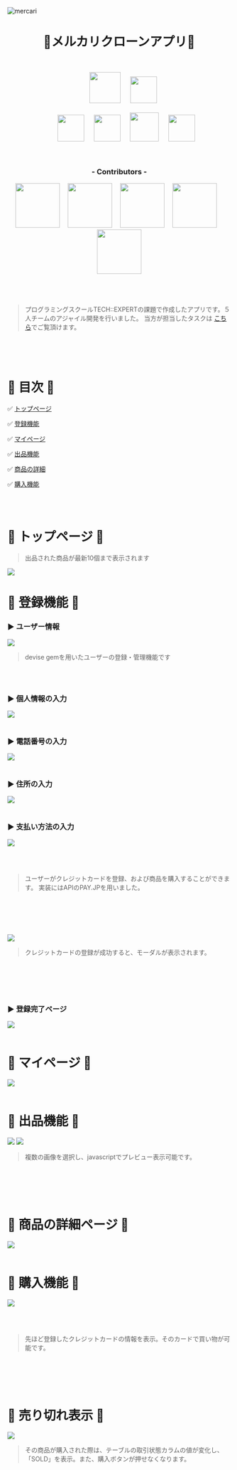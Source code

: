 
![mercari](https://user-images.githubusercontent.com/55865498/71984428-295c6800-326c-11ea-95d9-f5c17b99a45c.png)
<h1 align="center">🔶メルカリクローンアプリ🔶</h1>
<br>
<!-- =========================== 使用技術 ============================== -->
<p align="center">
<a>　</a>
<a><a href="https://www.ruby-lang.org/ja/"><img src="https://user-images.githubusercontent.com/39142850/71774533-1ddf1780-2fb4-11ea-8560-753bed352838.png" width="70px;" /></a>
<a>　</a>
<a><a href="https://rubyonrails.org/"><img src="https://user-images.githubusercontent.com/39142850/71774548-731b2900-2fb4-11ea-99ba-565546c5acb4.png" height="60px;" /></a><br><br>
<a>　</a><a>　</a>
<a><a href="http://haml.info/"><img src="https://user-images.githubusercontent.com/39142850/71774618-b32edb80-2fb5-11ea-9050-d5929a49e9a5.png" height="60px;" /></a>
<a>　</a>
<a><a href="https://sass-lang.com/"><img src="https://user-images.githubusercontent.com/39142850/71774644-115bbe80-2fb6-11ea-822c-568eabde5228.png" height="60px" /></a>
<a>　</a>
<a><a href="https://jquery.com/"><img src="https://user-images.githubusercontent.com/39142850/71774768-d064a980-2fb7-11ea-88ad-4562c59470ae.png" height="65px;" /></a>
<a>　</a>
<a><a href="https://aws.amazon.com/"><img src="https://user-images.githubusercontent.com/39142850/71774786-37825e00-2fb8-11ea-8b90-bd652a58f1ad.png" height="60px;" /></a>
</p><br>

<!-- =========================== メンバー ============================== -->

<h3 align="center">- Contributors -</h3>
<p align="center">
<b><a><a href="https://github.com/minami666"><img src="https://avatars2.githubusercontent.com/u/55865498?s=460&v=4" width="100px;" /></a></b><a>　</a>
<b><a><a href="https://github.com/kantashimizu"><img src="https://avatars0.githubusercontent.com/u/57340298?s=400&v=4" width="100px;" /></a></b><a>　</a>
<b><a><a href="https://github.com/Ota80"><img src="https://avatars3.githubusercontent.com/u/54613919?s=400&v=4" width="100px;" /></a></b><a>　</a>
<b><a><a href="https://github.com/shota-tanabe"><img src="https://avatars2.githubusercontent.com/u/48944377?s=400&v=4" width="100px;" /></a></b><a>　</a>
<b><a><a href="https://github.com/takatakatakashi"><img src="https://avatars2.githubusercontent.com/u/57404334?s=400&v=4" width="100px;" /></a></b><a>　</a>
<br><br><br><br>

> プログラミングスクールTECH::EXPERTの課題で作成したアプリです。５人チームのアジャイル開発を行いました。
> 当方が担当したタスクは [こちら](https://docs.google.com/document/d/1DpzYFYh9mAYNuRSbQs_3d0DJhi__N_BpOTgqA-nECrM/edit?usp=sharing)でご覧頂けます。


<br><br><br>

<!-- =========================== 目次 ============================== -->
# 📗 目次 📗
:white_check_mark: [トップページ](https://github.com/minami666/frima#-%E3%83%88%E3%83%83%E3%83%97%E3%83%9A%E3%83%BC%E3%82%B8-)<br>

:white_check_mark: [登録機能](https://github.com/minami666/frima#-%E7%99%BB%E9%8C%B2%E6%A9%9F%E8%83%BD-)<br>

:white_check_mark: [マイページ](https://github.com/minami666/frima#-%E3%83%9E%E3%82%A4%E3%83%9A%E3%83%BC%E3%82%B8-)<br>

:white_check_mark: [出品機能](https://github.com/minami666/frima#-%E5%87%BA%E5%93%81%E6%A9%9F%E8%83%BD-)<br>

:white_check_mark: [商品の詳細](https://github.com/minami666/frima#-%E5%95%86%E5%93%81%E3%81%AE%E8%A9%B3%E7%B4%B0%E3%83%9A%E3%83%BC%E3%82%B8-)<br>

:white_check_mark: [購入機能](https://github.com/minami666/frima#-%E8%B3%BC%E5%85%A5%E6%A9%9F%E8%83%BD-)<br>

<br><br>
<!-- =========================== トップ ============================== -->

# 🔷 トップページ 🔷
> 出品された商品が最新10個まで表示されます

<img src="https://user-images.githubusercontent.com/55865498/71985832-b0124480-326e-11ea-9259-fe3fd0fcbecf.png">

<br>
<!-- =========================== ユーザー登録 ============================== -->

# 🔷 登録機能 🔷

### ▶ ユーザー情報

<img src="https://user-images.githubusercontent.com/55865498/71985854-bc969d00-326e-11ea-86ec-010d131cb7e0.png">

> devise gemを用いたユーザーの登録・管理機能です

<br><br>

### ▶ 個人情報の入力

<img src="https://user-images.githubusercontent.com/55865498/71985873-c28c7e00-326e-11ea-862b-fc31fda0bf53.png">
<br><br>


### ▶ 電話番号の入力

<img src="https://user-images.githubusercontent.com/55865498/71985880-cae4b900-326e-11ea-991a-5d4bc9524610.png">
<br><br>

### ▶ 住所の入力

<img src="https://user-images.githubusercontent.com/55865498/71985902-d46e2100-326e-11ea-967f-23f9dbcf4e48.png">
<br><br>

### ▶ 支払い方法の入力

<img src="https://user-images.githubusercontent.com/55865498/71985903-d506b780-326e-11ea-8089-c2545ec8d691.png">

<br><br>

> ユーザーがクレジットカードを登録、および商品を購入することができます。
> 実装にはAPIのPAY.JPを用いました。

<br><br><br><br>

<img src="https://user-images.githubusercontent.com/55865498/71985904-d506b780-326e-11ea-8298-62fea83bf395.png">

> クレジットカードの登録が成功すると、モーダルが表示されます。

<br><br><br><br>

### ▶ 登録完了ページ

<img src="https://user-images.githubusercontent.com/55865498/71985908-d59f4e00-326e-11ea-9096-9a76f982c353.png">
<br><br>

<!-- =========================== マイページ ============================== -->
# 🔷 マイページ 🔷

<img src="https://user-images.githubusercontent.com/55865498/71985911-d59f4e00-326e-11ea-90c5-c89e14fb395e.png">
<br><br>

<!-- =========================== 出品 ============================== -->
# 🔷 出品機能 🔷

<img src="https://user-images.githubusercontent.com/55865498/71985913-d637e480-326e-11ea-8ef5-fc2e59d483f1.png">

<img src="https://user-images.githubusercontent.com/55865498/71985914-d637e480-326e-11ea-9fe0-752efe582324.png">


> 複数の画像を選択し、javascriptでプレビュー表示可能です。

<br><br><br><br>

<!-- =========================== 商品の詳細 ============================== -->

# 🔷 商品の詳細ページ 🔷

<img src="https://user-images.githubusercontent.com/55865498/71985915-d6d07b00-326e-11ea-8ee1-4262ca505633.png">
<br><br>

<!-- =========================== 購入 ============================== -->
# 🔷 購入機能 🔷

<img src="https://user-images.githubusercontent.com/55865498/71985916-d6d07b00-326e-11ea-914b-df7947f61688.png">

<br><br>

> 先ほど登録したクレジットカードの情報を表示。そのカードで買い物が可能です。

<br><br><br><br>


# 🔷 売り切れ表示 🔷

<img src="https://user-images.githubusercontent.com/55865498/71985919-d6d07b00-326e-11ea-9b5e-35b919e89ebd.png">

> その商品が購入された際は、テーブルの取引状態カラムの値が変化し、「SOLD」を表示。また、購入ボタンが押せなくなります。

